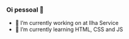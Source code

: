 ### Oi pessoal 👋





- 🔭 I’m currently working on at Ilha Service
- 🌱 I’m currently learning HTML, CSS and JS



